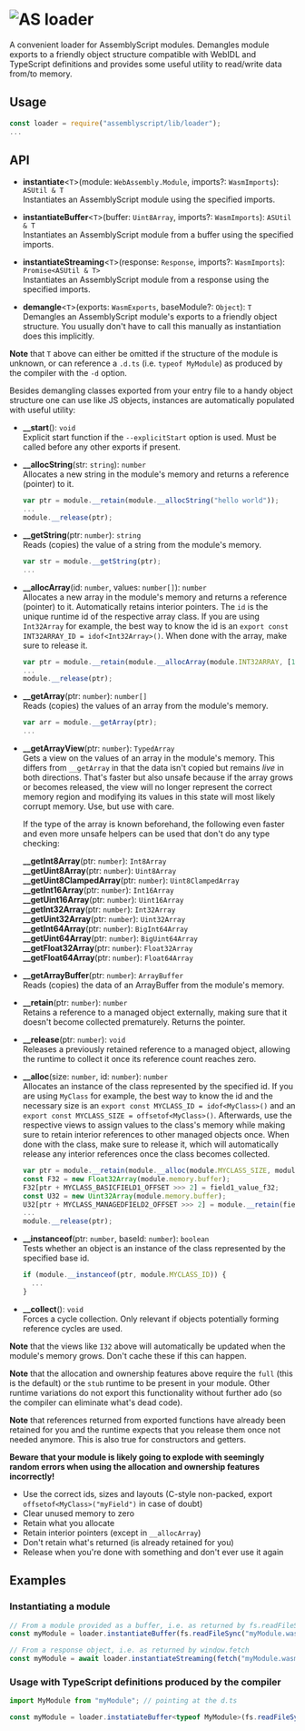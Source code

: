 ![AS](https://avatars1.githubusercontent.com/u/28916798?s=48) loader
======================

A convenient loader for AssemblyScript modules. Demangles module exports to a friendly object structure compatible with WebIDL and TypeScript definitions and provides some useful utility to read/write data from/to memory.

Usage
-----

```js
const loader = require("assemblyscript/lib/loader");
...
```

API
---

* **instantiate**<`T`>(module: `WebAssembly.Module`, imports?: `WasmImports`): `ASUtil & T`<br />
  Instantiates an AssemblyScript module using the specified imports.

* **instantiateBuffer**<`T`>(buffer: `Uint8Array`, imports?: `WasmImports`): `ASUtil & T`<br />
  Instantiates an AssemblyScript module from a buffer using the specified imports.

* **instantiateStreaming**<`T`>(response: `Response`, imports?: `WasmImports`): `Promise<ASUtil & T>`<br />
  Instantiates an AssemblyScript module from a response using the specified imports.

* **demangle**<`T`>(exports: `WasmExports`, baseModule?: `Object`): `T`<br />
  Demangles an AssemblyScript module's exports to a friendly object structure. You usually don't have to call this manually as instantiation does this implicitly.

**Note** that `T` above can either be omitted if the structure of the module is unknown, or can reference a `.d.ts` (i.e. `typeof MyModule`) as produced by the compiler with the `-d` option.

Besides demangling classes exported from your entry file to a handy object structure one can use like JS objects, instances are automatically populated with useful utility:

* **__start**(): `void`<br />
  Explicit start function if the `--explicitStart` option is used. Must be called before any other exports if present.

* **__allocString**(str: `string`): `number`<br />
  Allocates a new string in the module's memory and returns a reference (pointer) to it.

  ```ts
  var ptr = module.__retain(module.__allocString("hello world"));
  ...
  module.__release(ptr);
  ```

* **__getString**(ptr: `number`): `string`<br />
  Reads (copies) the value of a string from the module's memory.

  ```ts
  var str = module.__getString(ptr);
  ...
  ```

* **__allocArray**(id: `number`, values: `number[]`): `number`<br />
  Allocates a new array in the module's memory and returns a reference (pointer) to it.
  Automatically retains interior pointers. The `id` is the unique runtime id of the respective array class. If you are using `Int32Array` for example, the best way to know the id is an `export const INT32ARRAY_ID = idof<Int32Array>()`. When done with the array, make sure to release it.

  ```ts
  var ptr = module.__retain(module.__allocArray(module.INT32ARRAY, [1, 2, 3]));
  ...
  module.__release(ptr);
  ```

* **__getArray**(ptr: `number`): `number[]`<br />
  Reads (copies) the values of an array from the module's memory.

  ```ts
  var arr = module.__getArray(ptr);
  ...
  ```

* **__getArrayView**(ptr: `number`): `TypedArray`<br />
  Gets a view on the values of an array in the module's memory. This differs from `__getArray` in that the data isn't copied but remains *live* in both directions. That's faster but also unsafe because if the array grows or becomes released, the view will no longer represent the correct memory region and modifying its values in this state will most likely corrupt memory. Use, but use with care.

  If the type of the array is known beforehand, the following even faster and even more unsafe helpers can be used that don't do any type checking:

  **__getInt8Array**(ptr: `number`): `Int8Array`<br />
  **__getUint8Array**(ptr: `number`): `Uint8Array`<br />
  **__getUint8ClampedArray**(ptr: `number`): `Uint8ClampedArray`<br />
  **__getInt16Array**(ptr: `number`): `Int16Array`<br />
  **__getUint16Array**(ptr: `number`): `Uint16Array`<br />
  **__getInt32Array**(ptr: `number`): `Int32Array`<br />
  **__getUint32Array**(ptr: `number`): `Uint32Array`<br />
  **__getInt64Array**(ptr: `number`): `BigInt64Array`<br />
  **__getUint64Array**(ptr: `number`): `BigUint64Array`<br />
  **__getFloat32Array**(ptr: `number`): `Float32Array`<br />
  **__getFloat64Array**(ptr: `number`): `Float64Array`

* **__getArrayBuffer**(ptr: `number`): `ArrayBuffer`<br />
  Reads (copies) the data of an ArrayBuffer from the module's memory.

* **__retain**(ptr: `number`): `number`<br />
  Retains a reference to a managed object externally, making sure that it doesn't become collected prematurely. Returns the pointer.

* **__release**(ptr: `number`): `void`<br />
  Releases a previously retained reference to a managed object, allowing the runtime to collect it once its reference count reaches zero.

* **__alloc**(size: `number`, id: `number`): `number`<br />
  Allocates an instance of the class represented by the specified id. If you are using `MyClass` for example, the best way to know the id and the necessary size is an `export const MYCLASS_ID = idof<MyClass>()` and an `export const MYCLASS_SIZE = offsetof<MyClass>()`. Afterwards, use the respective views to assign values to the class's memory while making sure to retain interior references to other managed objects once. When done with the class, make sure to release it, which will automatically release any interior references once the class becomes collected.

  ```ts
  var ptr = module.__retain(module.__alloc(module.MYCLASS_SIZE, module.MYCLASS_ID));
  const F32 = new Float32Array(module.memory.buffer);
  F32[ptr + MYCLASS_BASICFIELD1_OFFSET >>> 2] = field1_value_f32;
  const U32 = new Uint32Array(module.memory.buffer);
  U32[ptr + MYCLASS_MANAGEDFIELD2_OFFSET >>> 2] = module.__retain(field2_value_ptr);
  ...
  module.__release(ptr);
  ```

* **__instanceof**(ptr: `number`, baseId: `number`): `boolean`<br />
  Tests whether an object is an instance of the class represented by the specified base id.

  ```ts
  if (module.__instanceof(ptr, module.MYCLASS_ID)) {
    ...
  }
  ```

* **__collect**(): `void`<br />
  Forces a cycle collection. Only relevant if objects potentially forming reference cycles are used.

**Note** that the views like `I32` above will automatically be updated when the module's memory grows. Don't cache these if this can happen.

**Note** that the allocation and ownership features above require the `full` (this is the default) or the `stub` runtime to be present in your module. Other runtime variations do not export this functionality without further ado (so the compiler can eliminate what's dead code).

**Note** that references returned from exported functions have already been retained for you and the runtime expects that you release them once not needed anymore. This is also true for constructors and getters.

**Beware that your module is likely going to explode with seemingly random errors when using the allocation and ownership features incorrectly!**

* Use the correct ids, sizes and layouts (C-style non-packed, export `offsetof<MyClass>("myField")` in case of doubt)
* Clear unused memory to zero
* Retain what you allocate
* Retain interior pointers (except in `__allocArray`)
* Don't retain what's returned (is already retained for you)
* Release when you're done with something and don't ever use it again

Examples
--------

### Instantiating a module

```js
// From a module provided as a buffer, i.e. as returned by fs.readFileSync
const myModule = loader.instantiateBuffer(fs.readFileSync("myModule.wasm"), myImports);

// From a response object, i.e. as returned by window.fetch
const myModule = await loader.instantiateStreaming(fetch("myModule.wasm"), myImports);
```

### Usage with TypeScript definitions produced by the compiler

```ts
import MyModule from "myModule"; // pointing at the d.ts

const myModule = loader.instatiateBuffer<typeof MyModule>(fs.readFileSync("myModule.wasm"), myImports);
```
